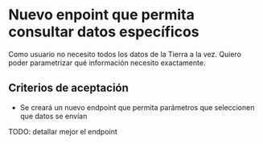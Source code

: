 # Nuevo enpoint que permita consultar datos específicos

Como usuario no necesito todos los datos de la Tierra a la vez. Quiero poder parametrizar qué información necesito exactamente.

## Criterios de aceptación

* Se creará un nuevo endpoint que permita parámetros que seleccionen que datos se envían

TODO: detallar mejor el endpoint
